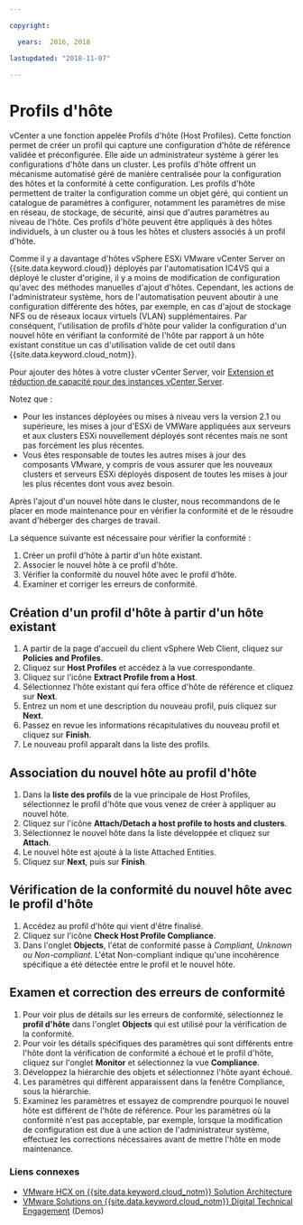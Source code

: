 ```yaml
---

copyright:

  years:  2016, 2018

lastupdated: "2018-11-07"

---
```


#	Profils d'hôte

vCenter a une fonction appelée Profils d'hôte (Host Profiles). Cette fonction permet de créer un profil qui capture une configuration d'hôte de référence validée et préconfigurée. Elle aide un administrateur système à gérer les configurations d'hôte dans un cluster. Les profils d'hôte offrent un mécanisme automatisé géré de manière centralisée pour la configuration des hôtes et la conformité à cette configuration. Les profils d'hôte permettent de traiter la configuration comme un objet géré, qui contient un catalogue de paramètres à configurer, notamment les paramètres de mise en réseau, de stockage, de sécurité, ainsi que d'autres paramètres au niveau de l'hôte. Ces profils d'hôte peuvent être appliqués à des hôtes individuels, à un cluster ou à tous les hôtes et clusters associés à un profil d'hôte.

Comme il y a davantage d'hôtes vSphere ESXi VMware vCenter Server on {{site.data.keyword.cloud}} déployés par l'automatisation IC4VS qui a déployé le cluster d'origine, il y a moins de modification de configuration qu'avec des méthodes manuelles d'ajout d'hôtes. Cependant, les actions de l'administrateur système, hors de l'automatisation peuvent aboutir à une configuration différente des hôtes, par exemple, en cas d'ajout de stockage NFS ou de réseaux locaux virtuels (VLAN) supplémentaires. Par conséquent, l'utilisation de profils d'hôte pour valider la configuration d'un nouvel hôte en vérifiant la conformité de l'hôte par rapport à un hôte existant constitue un cas d'utilisation valide de cet outil dans {{site.data.keyword.cloud_notm}}. 

Pour ajouter des hôtes à votre cluster vCenter Server, voir [Extension et réduction de capacité pour des instances vCenter Server](../../vcenter/vc_addingremovingservers.html).

Notez que :
*	Pour les instances déployées ou mises à niveau vers la version 2.1 ou supérieure, les mises à jour d'ESXi de VMWare appliquées aux serveurs et aux clusters ESXi nouvellement déployés sont récentes mais ne sont pas forcément les plus récentes.
*	Vous êtes responsable de toutes les autres mises à jour des composants VMware, y compris de vous assurer que les nouveaux clusters et serveurs ESXi déployés disposent de toutes les mises à jour les plus récentes dont vous avez besoin.

Après l'ajout d'un nouvel hôte dans le cluster, nous recommandons de le placer en mode maintenance pour en vérifier la conformité et de le résoudre avant d'héberger des charges de travail.

La séquence suivante est nécessaire pour vérifier la conformité :
1.	Créer un profil d'hôte à partir d'un hôte existant.
2.	Associer le nouvel hôte à ce profil d'hôte.
3.	Vérifier la conformité du nouvel hôte avec le profil d'hôte.
4.	Examiner et corriger les erreurs de conformité.

##	Création d'un profil d'hôte à partir d'un hôte existant

1.	A partir de la page d'accueil du client vSphere Web Client, cliquez sur **Policies and Profiles**.
2.	Cliquez sur **Host Profiles** et accédez à la vue correspondante.
3.	Cliquez sur l'icône **Extract Profile from a Host**.
4.	Sélectionnez l'hôte existant qui fera office d'hôte de référence et cliquez sur **Next**.
5.	Entrez un nom et une description du nouveau profil, puis cliquez sur **Next**.
6.	Passez en revue les informations récapitulatives du nouveau profil et cliquez sur **Finish**.
7.	Le nouveau profil apparaît dans la liste des profils.

##	Association du nouvel hôte au profil d'hôte

1.	Dans la **liste des profils** de la vue principale de Host Profiles, sélectionnez le profil d'hôte que vous venez de créer à appliquer au nouvel hôte.
2.	Cliquez sur l'icône **Attach/Detach a host profile to hosts and clusters**.
3.	Sélectionnez le nouvel hôte dans la liste développée et cliquez sur **Attach**.
4.	Le nouvel hôte est ajouté à la liste Attached Entities.
5.	Cliquez sur **Next**, puis sur **Finish**.

##	Vérification de la conformité du nouvel hôte avec le profil d'hôte

1.	Accédez au profil d'hôte qui vient d'être finalisé.
2.	Cliquez sur l'icône **Check Host Profile Compliance**.
3.	Dans l'onglet **Objects**, l'état de conformité passe à _Compliant, Unknown ou Non-compliant_. L'état Non-compliant indique qu'une incohérence spécifique a été détectée entre le profil et le nouvel hôte.

##	Examen et correction des erreurs de conformité

1.	Pour voir plus de détails sur les erreurs de conformité, sélectionnez le **profil d'hôte** dans l'onglet **Objects** qui est utilisé pour la vérification de la conformité.
2.	Pour voir les détails spécifiques des paramètres qui sont différents entre l'hôte dont la vérification de conformité a échoué et le profil d'hôte, cliquez sur l'onglet **Monitor** et sélectionnez la vue **Compliance**.
3.	Développez la hiérarchie des objets et sélectionnez l'hôte ayant échoué.
4.	Les paramètres qui diffèrent apparaissent dans la fenêtre Compliance, sous la hiérarchie.
5.	Examinez les paramètres et essayez de comprendre pourquoi le nouvel hôte est différent de l'hôte de référence. Pour les paramètres où la conformité n'est pas acceptable, par exemple, lorsque la modification de configuration est due à une action de l'administrateur système, effectuez les corrections nécessaires avant de mettre l'hôte en mode maintenance.

### Liens connexes

* [VMware HCX on {{site.data.keyword.cloud_notm}} Solution Architecture](https://www.ibm.com/cloud/garage/files/HCX_Architecture_Design.pdf)
* [VMware Solutions on {{site.data.keyword.cloud_notm}} Digital Technical Engagement](https://ibm-dte.mybluemix.net/ibm-vmware) (Demos)
